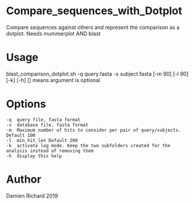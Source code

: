 # Compare_sequences_with_Dotplot
Compare sequences against others and represent the comparison as a dotplot.
Needs mummerplot AND blast

# Usage
blast_comparison_dotplot.sh -q query.fasta -s subject.fasta [-m 90] [-l 90] [-k] [-h]
[] means argument is optional

# Options
	-q	query file, fasta format
	-s	database file, fasta format
	-m	Maximum number of hits to consider per pair of query/subjects. Default 100
	-l	min_hit_len Default 200
	-k	activate log mode. Keep the two subfolders created for the analysis instead of removing them 
	-h	display this help

# Author
Damien Richard 2019

